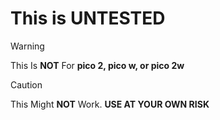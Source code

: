 # This is **UNTESTED**
> [!Warning]
> This Is **NOT** For __pico 2, pico w, or pico 2w__

> [!Caution]
> This Might **NOT** Work. **USE AT YOUR OWN RISK**

